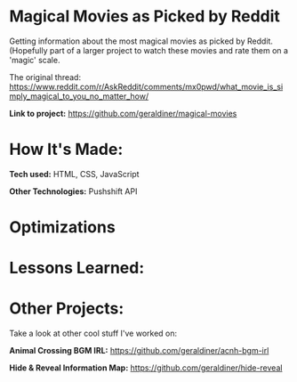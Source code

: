 # Magical Movies as Picked by Reddit
Getting information about the most magical movies as picked by Reddit. (Hopefully part of a larger project to watch these movies and rate them on a 'magic' scale.

The original thread: https://www.reddit.com/r/AskReddit/comments/mx0pwd/what_movie_is_simply_magical_to_you_no_matter_how/
 
**Link to project:** https://github.com/geraldiner/magical-movies
 
# How It's Made:
**Tech used:** HTML, CSS, JavaScript

**Other Technologies:** Pushshift API

 
# Optimizations


 
# Lessons Learned:
 

 
# Other Projects:
Take a look at other cool stuff I've worked on:
 
**Animal Crossing BGM IRL:** <a href='https://github.com/geraldiner/acnh-bgm-irl' target='_blank'>https://github.com/geraldiner/acnh-bgm-irl</a>
 
**Hide & Reveal Information Map:** <a href='https://github.com/geraldiner/hide-reveal' target='_blank'>https://github.com/geraldiner/hide-reveal</a>
 